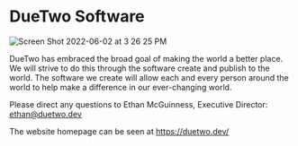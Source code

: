 # DueTwo Software 
![Screen Shot 2022-06-02 at 3 26 25 PM](https://user-images.githubusercontent.com/87328384/178173312-b3e2dfd6-4713-428e-a864-e3df89281334.png)

DueTwo has embraced the broad goal of making the world a better place. We will strive to do this through the software create and publish to the world. The software we create will allow each and every person around the world to help make a difference in our ever-changing world.

Please direct any questions to Ethan McGuinness, Executive Director: ethan@duetwo.dev

The website homepage can be seen at https://duetwo.dev/
